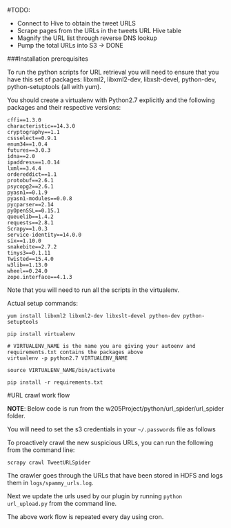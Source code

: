 #TODO:
- Connect to Hive to obtain the tweet URLS
- Scrape pages from the URLs in the tweets URL Hive table
- Magnify the URL list through reverse DNS lookup
- Pump the total URLs into S3 -> DONE

###Installation prerequisites

To run the python scripts for URL retrieval you will need to ensure that you have this set of packages: libxml2, libxml2-dev, libxslt-devel, python-dev, python-setuptools (all with yum).

You should create a virtualenv with Python2.7 explicitly and the following packages and their respective versions:

```
cffi==1.3.0
characteristic==14.3.0
cryptography==1.1
cssselect==0.9.1
enum34==1.0.4
futures==3.0.3
idna==2.0
ipaddress==1.0.14
lxml==3.4.4
ordereddict==1.1
protobuf==2.6.1
psycopg2==2.6.1
pyasn1==0.1.9
pyasn1-modules==0.0.8
pycparser==2.14
pyOpenSSL==0.15.1
queuelib==1.4.2
requests==2.8.1
Scrapy==1.0.3
service-identity==14.0.0
six==1.10.0
snakebite==2.7.2
tinys3==0.1.11
Twisted==15.4.0
w3lib==1.13.0
wheel==0.24.0
zope.interface==4.1.3
```
Note that you will need to run all the scripts in the virtualenv.

Actual setup commands:
```
yum install libxml2 libxml2-dev libxslt-devel python-dev python-setuptools

pip install virtualenv

# VIRTUALENV_NAME is the name you are giving your autoenv and requirements.txt contains the packages above
virtualenv -p python2.7 VIRTUALENV_NAME 

source VIRTUALENV_NAME/bin/activate

pip install -r requirements.txt

```

#URL crawl work flow

**NOTE**: Below code is run from the w205Project/python/url_spider/url_spider folder.

You will need to set the s3 credentials in your `~/.passwords` file as follows 

To proactively crawl the new suspicious URLs, you can run the following from the command line:
```
scrapy crawl TweetURLSpider
```
The crawler goes through the URLs that have been stored in HDFS and logs them in `logs/spammy_urls.log`.

Next we update the urls used by our plugin by running `python url_upload.py` from the command line.

The above work flow is repeated every day using cron.
